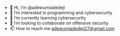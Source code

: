 - 👋 Hi, I’m @adewumiadedeji
- 👀 I’m interested in programming and cybersecurity
- 🌱 I’m currently learning cybersecurity
- 💞️ I’m looking to collaborate on offensive security
- 📫 How to reach me adewumiadedeji27@gmail.com

<!---
adewumiadedeji/adewumiadedeji is a ✨ special ✨ repository because its `README.md` (this file) appears on your GitHub profile.
You can click the Preview link to take a look at your changes.
--->
